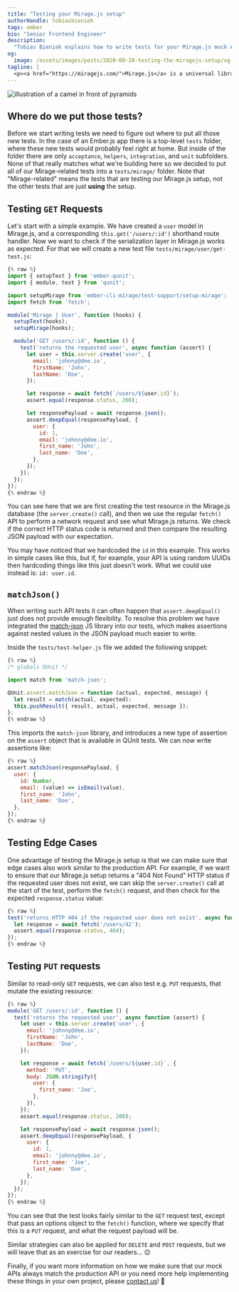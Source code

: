 ```yaml
---
title: "Testing your Mirage.js setup"
authorHandle: tobiasbieniek
tags: ember
bio: "Senior Frontend Engineer"
description:
  "Tobias Bieniek explains how to write tests for your Mirage.js mock API setup."
og:
  image: /assets/images/posts/2020-08-28-testing-the-miragejs-setup/og-image.png
tagline: |
  <p><a href="https://miragejs.com/">Mirage.js</a> is a universal library to mock out HTTP-based APIs. It has proven quite useful to us in several client projects, where it helped us write a lot of acceptance tests in a concise, but flexible manner.</p> <p>The issue with tools like this is that you are not testing &quot;the real API&quot; though. This is where end-to-end tests are useful, but since those kinds of tests are quite slow and complex it would be quite costly to use them for all the kinds of tests in a modern web application.</p> <p>One solution to some of the challenges of using a mock API is to test it and make sure it matches what you would expect from your real API. In this blog post we will show you how we started writing tests for our Mirage.js setup and why it might be useful for you too.</p>
---
```


![illustration of a camel in front of pyramids](/assets/images/posts/2020-08-28-testing-the-miragejs-setup/illustration.svg#full)

## Where do we put those tests?

Before we start writing tests we need to figure out where to put all those new
tests. In the case of an Ember.js app there is a top-level `tests` folder, where
these new tests would probably feel right at home. But inside of the folder
there are only `acceptance`, `helpers`, `integration`, and `unit` subfolders.
None of that really matches what we're building here so we decided to put all of
our Mirage-related tests into a `tests/mirage/` folder. Note that
"Mirage-related" means the tests that are testing our Mirage.js setup, not the
other tests that are just **using** the setup.

## Testing `GET` Requests

Let's start with a simple example. We have created a `user` model in Mirage.js,
and a corresponding `this.get('/users/:id')` shorthand route handler. Now we
want to check if the serialization layer in Mirage.js works as expected. For
that we will create a new test file `tests/mirage/user/get-test.js`:

```js
{% raw %}
import { setupTest } from 'ember-qunit';
import { module, test } from 'qunit';

import setupMirage from 'ember-cli-mirage/test-support/setup-mirage';
import fetch from 'fetch';

module('Mirage | User', function (hooks) {
  setupTest(hooks);
  setupMirage(hooks);

  module('GET /users/:id', function () {
    test('returns the requested user', async function (assert) {
      let user = this.server.create('user', {
        email: 'johnny@dee.io',
        firstName: 'John',
        lastName: 'Doe',
      });

      let response = await fetch(`/users/${user.id}`);
      assert.equal(response.status, 200);

      let responsePayload = await response.json();
      assert.deepEqual(responsePayload, {
        user: {
          id: 1,
          email: 'johnny@dee.io',
          first_name: 'John',
          last_name: 'Doe',
        },
      });
    });
  });
});
{% endraw %}
```

You can see here that we are first creating the test resource in the Mirage.js
database (the `server.create()` call), and then we use the regular `fetch()` API
to perform a network request and see what Mirage.js returns. We check if the
correct HTTP status code is returned and then compare the resulting JSON payload
with our expectation.

You may have noticed that we hardcoded the `id` in this example. This works in
simple cases like this, but if, for example, your API is using random UUIDs then
hardcoding things like this just doesn't work. What we could use instead is:
`id: user.id`.

## `matchJson()`

When writing such API tests it can often happen that `assert.deepEqual()` just
does not provide enough flexibility. To resolve this problem we have integrated
the [match-json] JS library into our tests, which makes assertions against
nested values in the JSON payload much easier to write.

[match-json]: https://github.com/ozkxr/match-json

Inside the `tests/test-helper.js` file we added the following snippet:

```js
{% raw %}
/* globals QUnit */

import match from 'match-json';

QUnit.assert.matchJson = function (actual, expected, message) {
  let result = match(actual, expected);
  this.pushResult({ result, actual, expected, message });
};
{% endraw %}
```

This imports the `match-json` library, and introduces a new type of assertion on
the `assert` object that is available in QUnit tests. We can now write
assertions like:

```js
{% raw %}
assert.matchJson(responsePayload, {
  user: {
    id: Number,
    email: (value) => isEmail(value),
    first_name: 'John',
    last_name: 'Doe',
  },
});
{% endraw %}
```

## Testing Edge Cases

One advantage of testing the Mirage.js setup is that we can make sure that edge
cases also work similar to the production API. For example, if we want to ensure
that our Mirage.js setup returns a "404 Not Found" HTTP status if the requested
user does not exist, we can skip the `server.create()` call at the start of the
test, perform the `fetch()` request, and then check for the expected
`response.status` value:

```js
{% raw %}
test('returns HTTP 404 if the requested user does not exist', async function (assert) {
  let response = await fetch('/users/42');
  assert.equal(response.status, 404);
});
{% endraw %}
```

## Testing `PUT` requests

Similar to read-only `GET` requests, we can also test e.g. `PUT` requests, that
mutate the existing resource:

```js
{% raw %}
module('GET /users/:id', function () {
  test('returns the requested user', async function (assert) {
    let user = this.server.create('user', {
      email: 'johnny@dee.io',
      firstName: 'John',
      lastName: 'Doe',
    });

    let response = await fetch(`/users/${user.id}`, {
      method: 'PUT',
      body: JSON.stringify({
        user: {
          first_name: 'Joe',
        },
      }),
    });
    assert.equal(response.status, 200);

    let responsePayload = await response.json();
    assert.deepEqual(responsePayload, {
      user: {
        id: 1,
        email: 'johnny@dee.io',
        first_name: 'Joe',
        last_name: 'Doe',
      },
    });
  });
});
{% endraw %}
```

You can see that the test looks fairly similar to the `GET` request test, except
that pass an options object to the `fetch()` function, where we specify that
this is a `PUT` request, and what the request payload will be.

Similar strategies can also be applied for `DELETE` and `POST` requests, but we
will leave that as an exercise for our readers... 😉

Finally, if you want more information on how we make sure that our mock APIs
always match the production API or you need more help implementing these things
in your own project, please [contact us]! 👋

[contact us]: https://mainmatter.com/contact/
